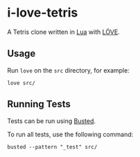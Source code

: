 # i-love-tetris

A Tetris clone written in [Lua](https://www.lua.org/) with [LÖVE](https://love2d.org/).

## Usage

Run `love` on the `src` directory, for example:

    love src/

## Running Tests

Tests can be run using [Busted](https://olivinelabs.com/busted/).

To run all tests, use the following command:

    busted --pattern "_test" src/

